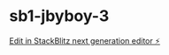 # sb1-jbyboy-3

[Edit in StackBlitz next generation editor ⚡️](https://stackblitz.com/~/github.com/GoThundercats/sb1-jbyboy-3)